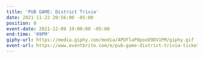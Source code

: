 ```yaml
---
title: 'PUB GAME: District Trivia'
date: 2021-11-22 20:56:00 -05:00
position: 0
event-date: 2021-12-09 19:00:00 -05:00
end-time: '09PM'
giphy-url: https://media.giphy.com/media/APDFlaP8poxD9DV1PM/giphy.gif
event-url: https://www.eventbrite.com/e/pub-game-district-trivia-tickets-216012979637
---
```


